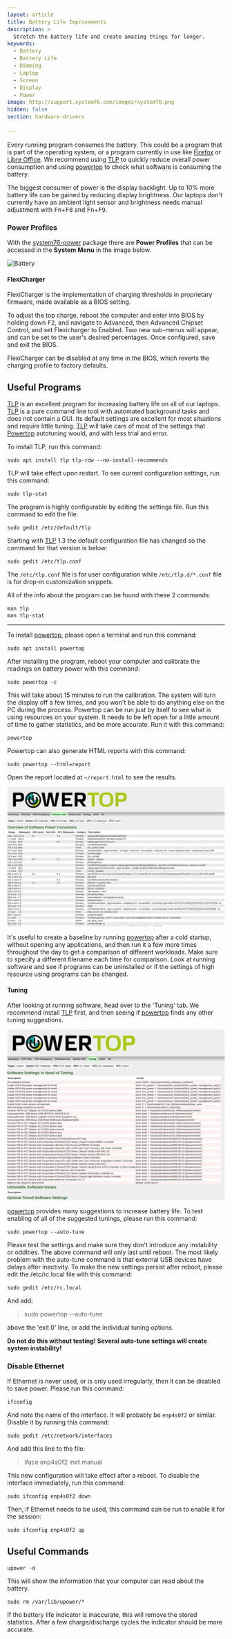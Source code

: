 ```yaml
---
layout: article
title: Battery Life Improvements
description: >
  Stretch the battery life and create amazing things for longer.
keywords:
  - Battery
  - Battery Life
  - Dimming
  - Laptop
  - Screen
  - Display
  - Power
image: http://support.system76.com/images/system76.png
hidden: false
section: hardware-drivers

---
```


Every running program consumes the battery. This could be a program that is part of the operating system, or a program currently in use like <u>Firefox</u> or <u>Libre Office</u>. We recommend using [TLP](http://linrunner.de/en/tlp/tlp.html) to quickly reduce overall power consumption and using [powertop](https://01.org/powertop) to check what software is consuming the battery.

The biggest consumer of power is the display backlight. Up to 10% more battery life can be gained by reducing display brightness. Our laptops don't currently have an ambient light sensor and brightness needs manual adjustment with <kbd>Fn</kbd>+<kbd>F8</kbd> and <kbd>Fn</kbd>+<kbd>F9</kbd>.

### Power Profiles

With the <u>system76-power</u> package there are **Power Profiles** that can be accessed in the **System Menu** in the image below.

![Battery](/images/battery/system-menu.png)

<!--
### Charging Thresholds

Configuring charging thresholds will allow your System76 laptop to disable the
charger and run off the AC connection when the battery reaches a specified
capacity. This is particularly useful when your laptop is plugged into AC power
adapter for extended periods of time as it prevents unnecessary micro-charging
which reduces battery longevity.

The longevity of lithium batteries is dependent on the number of charge cycles
they go through. The larger the percentage of spread between start and end
charge percentages, the longer the physical battery will last. For optimal
longevity, charge cycles of 40%~80% are a good idea.

Before heading out into the wild blue yonder, disable this feature to charge
your laptop battery to 100%.

#### Open Firmware

On laptops with System76 Open Firmware, charging thresholds are exposed through
ACPI. The `system76_acpi` kernel module then makes these available through
standard sysfs entries.

- `/sys/class/power_supply/BAT0/charge_control_start_threshold`
- `/sys/class/power_supply/BAT0/charge_control_end_threshold`

The default values of 0 for the start threshold and 100 for the end threshold
disable the feature.
-->

#### FlexiCharger

FlexiCharger is the implementation of charging thresholds in proprietary
firmware, made available as a BIOS setting.

To adjust the top charge, reboot the computer and enter into BIOS by holding
down <kbd>F2</kbd>, and navigate to Advanced, then Advanced Chipset Control,
and set Flexicharger to Enabled. Two new sub-menus will appear, and can be set
to the user's desired percentages. Once configured, save and exit the BIOS.

FlexiCharger can be disabled at any time in the BIOS, which reverts the
charging profile to factory defaults.

## Useful Programs

<u>TLP</u> is an excellent program for increasing battery life on all of our laptops. <u>TLP</u> is a pure command line tool with automated background tasks and does not contain a GUI. Its default settings are excellent for most situations and require little tuning. <u>TLP</u> will take care of most of the settings that <u>Powertop</u> autotuning would, and with less trial and error.

To install TLP, run this command:

```
sudo apt install tlp tlp-rdw --no-install-recommends
```

TLP will take effect upon restart. To see current configuration settings, run this command:

```
sudo tlp-stat
```

The program is highly configurable by editing the settings file. Run this command to edit the file:

```
sudo gedit /etc/default/tlp
```

Starting with <u>TLP</u> 1.3 the default configuration file has changed so the command for that version is below:

```
sudo gedit /etc/tlp.conf
```
The `/etc/tlp.conf` file is for user configuration while `/etc/tlp.d/*.conf` file is for drop-in customization snippets.

All of the info about the program can be found with these 2 commands:

```
man tlp
man tlp-stat
```

---

To install <u>powertop</u>, please open a terminal and run this command:

```
sudo apt install powertop
```

After installing the program, reboot your computer and calibrate the readings on battery power with this command:

```
sudo powertop -c
```

This will take about 15 minutes to run the calibration. The system will turn the display off a few times, and you won't be able to do anything else on the PC during the process.  Powertop can be run just by itself to see what is using resources on your system.  It needs to be left open for a little amount of time to gather statistics, and be more accurate.  Run it with this command:

```
powertop
```

Powertop can also generate HTML reports with this command:

```
sudo powertop --html=report
```

Open the report located at `~/report.html` to see the results.

![Powertop1](/images/power/powertop1.png)

It's useful to create a baseline by running <u>powertop</u> after a cold startup, without opening any applications, and then run it a few more times throughout the day to get a comparison of different workloads. Make sure to specify a different filename each time for comparison. Look at running software and see if programs can be uninstalled or if the settings of high resource using programs can be changed.

#### Tuning

After looking at running software, head over to the 'Tuning' tab. We recommend install <u>TLP</u> first, and then seeing if <u>powertop</u> finds any other tuning suggestions.

![Powertop2](/images/power/powertop2.png)

<u>powertop</u> provides many suggestions to increase battery life. To test enabling of all of the suggested tunings, please run this command:

```
sudo powertop --auto-tune
```

Please test the settings and make sure they don't introduce any instability or oddities. The above command will only last until reboot. The most likely problem with the auto-tune command is that external USB devices have delays after inactivity. To make the new settings persist after reboot, please edit the /etc/rc.local file with this command:

```
sudo gedit /etc/rc.local
```

And add:

> sudo powertop --auto-tune

above the 'exit 0' line, or add the individual tuning options.

**Do not do this without testing!  Several auto-tune settings will create system instability!**

### Disable Ethernet

If Ethernet is never used, or is only used irregularly, then it can be disabled to save power.  Please run this command:

```
ifconfig
```

And note the name of the interface.  It will probably be `enp4s0f2` or similar.  Disable it by running this command:

```
sudo gedit /etc/network/interfaces
```

And add this line to the file:

> iface enp4s0f2 inet manual

This new configuration will take effect after a reboot. To disable the interface immediately, run this command:

```
sudo ifconfig enp4s0f2 down
```

Then, if Ethernet needs to be used, this command can be run to enable it for the session:

```
sudo ifconfig enp4s0f2 up
```

## Useful Commands

```
upower -d
```

This will show the information that your computer can read about the battery.

```
sudo rm /var/lib/upower/*
```

If the battery life indicator is inaccurate, this will remove the stored statistics. After a few charge/discharge cycles the indicator should be more accurate.
